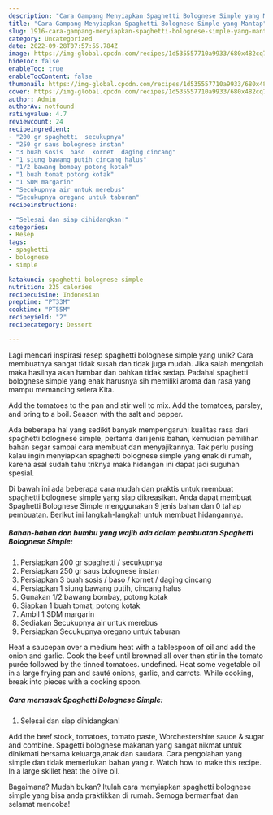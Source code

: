 ```yaml
---
description: "Cara Gampang Menyiapkan Spaghetti Bolognese Simple yang Mantap"
title: "Cara Gampang Menyiapkan Spaghetti Bolognese Simple yang Mantap"
slug: 1916-cara-gampang-menyiapkan-spaghetti-bolognese-simple-yang-mantap
category: Uncategorized
date: 2022-09-28T07:57:55.784Z
image: https://img-global.cpcdn.com/recipes/1d535557710a9933/680x482cq70/spaghetti-bolognese-simple-foto-resep-utama.jpg
hideToc: false
enableToc: true
enableTocContent: false
thumbnail: https://img-global.cpcdn.com/recipes/1d535557710a9933/680x482cq70/spaghetti-bolognese-simple-foto-resep-utama.jpg
cover: https://img-global.cpcdn.com/recipes/1d535557710a9933/680x482cq70/spaghetti-bolognese-simple-foto-resep-utama.jpg
author: Admin
authorAv: notfound
ratingvalue: 4.7
reviewcount: 24
recipeingredient:
- "200 gr spaghetti  secukupnya"
- "250 gr saus bolognese instan"
- "3 buah sosis  baso  kornet  daging cincang"
- "1 siung bawang putih cincang halus"
- "1/2 bawang bombay potong kotak"
- "1 buah tomat potong kotak"
- "1 SDM margarin"
- "Secukupnya air untuk merebus"
- "Secukupnya oregano untuk taburan"
recipeinstructions:

- "Selesai dan siap dihidangkan!"
categories:
- Resep
tags:
- spaghetti
- bolognese
- simple

katakunci: spaghetti bolognese simple 
nutrition: 225 calories
recipecuisine: Indonesian
preptime: "PT33M"
cooktime: "PT55M"
recipeyield: "2"
recipecategory: Dessert

---
```





Lagi mencari inspirasi resep spaghetti bolognese simple yang unik? Cara membuatnya sangat tidak susah dan tidak juga mudah. Jika salah mengolah maka hasilnya akan hambar dan bahkan tidak sedap. Padahal spaghetti bolognese simple yang enak harusnya sih memiliki aroma dan rasa yang mampu memancing selera Kita.





Add the tomatoes to the pan and stir well to mix. Add the tomatoes, parsley, and bring to a boil. Season with the salt and pepper.

Ada beberapa hal yang sedikit banyak mempengaruhi kualitas rasa dari spaghetti bolognese simple, pertama dari jenis bahan, kemudian pemilihan bahan segar sampai cara membuat dan menyajikannya. Tak perlu pusing kalau ingin menyiapkan spaghetti bolognese simple yang enak di rumah, karena asal sudah tahu triknya maka hidangan ini dapat jadi suguhan spesial.






Di bawah ini ada beberapa cara mudah dan praktis untuk membuat spaghetti bolognese simple yang siap dikreasikan. Anda dapat membuat Spaghetti Bolognese Simple menggunakan 9 jenis bahan dan 0 tahap pembuatan. Berikut ini langkah-langkah untuk membuat hidangannya.

<!--inarticleads1-->

##### Bahan-bahan dan bumbu yang wajib ada dalam pembuatan Spaghetti Bolognese Simple:

1. Persiapkan 200 gr spaghetti / secukupnya
1. Persiapkan 250 gr saus bolognese instan
1. Persiapkan 3 buah sosis / baso / kornet / daging cincang
1. Persiapkan 1 siung bawang putih, cincang halus
1. Gunakan 1/2 bawang bombay, potong kotak
1. Siapkan 1 buah tomat, potong kotak
1. Ambil 1 SDM margarin
1. Sediakan Secukupnya air untuk merebus
1. Persiapkan Secukupnya oregano untuk taburan


Heat a saucepan over a medium heat with a tablespoon of oil and add the onion and garlic. Cook the beef until browned all over then stir in the tomato purée followed by the tinned tomatoes. undefined. Heat some vegetable oil in a large frying pan and sauté onions, garlic, and carrots. While cooking, break into pieces with a cooking spoon. 

<!--inarticleads2-->

##### Cara memasak Spaghetti Bolognese Simple:


1. Selesai dan siap dihidangkan!

Add the beef stock, tomatoes, tomato paste, Worchestershire sauce &amp; sugar and combine. Spagetti bolognese makanan yang sangat nikmat untuk dinikmati bersama keluarga,anak dan saudara. Cara pengolahan yang simple dan tidak memerlukan bahan yang r. Watch how to make this recipe. In a large skillet heat the olive oil. 

Bagaimana? Mudah bukan? Itulah cara menyiapkan spaghetti bolognese simple yang bisa anda praktikkan di rumah. Semoga bermanfaat dan selamat mencoba!
